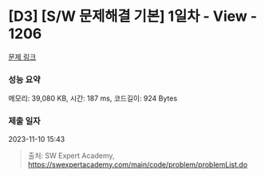 # [D3] [S/W 문제해결 기본] 1일차 - View - 1206 

[문제 링크](https://swexpertacademy.com/main/code/problem/problemDetail.do?contestProbId=AV134DPqAA8CFAYh) 

### 성능 요약

메모리: 39,080 KB, 시간: 187 ms, 코드길이: 924 Bytes

### 제출 일자

2023-11-10 15:43



> 출처: SW Expert Academy, https://swexpertacademy.com/main/code/problem/problemList.do